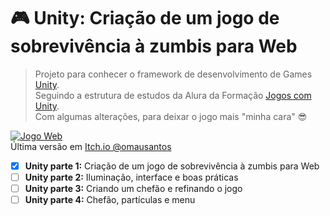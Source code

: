 # :video_game: Unity: Criação de um jogo de sobrevivência à zumbis para Web
> Projeto para conhecer o framework de desenvolvimento de Games [Unity](https://unity.com/).
> <br>Seguindo a estrutura de estudos da Alura da Formação [Jogos com Unity](https://cursos.alura.com.br/formacao-jogos-unity).
> <br>Com algumas alterações, para deixar o jogo mais "minha cara" 😎 

[![Jogo Web](https://uploaddeimagens.com.br/images/003/733/986/original/Captura_de_Tela_2022-02-17_a%CC%80s_23.45.33.png)](https://omausantos.itch.io/apocalipse-zumbi)
<br />Última versão em [Itch.io @omausantos](https://omausantos.itch.io/apocalipse-zumbi)

- [x] **Unity parte 1:** Criação de um jogo de sobrevivência à zumbis para Web
- [ ] **Unity parte 2:** Iluminação, interface e boas práticas
- [ ] **Unity parte 3:** Criando um chefão e refinando o jogo
- [ ] **Unity parte 4:** Chefão, partículas e menu
